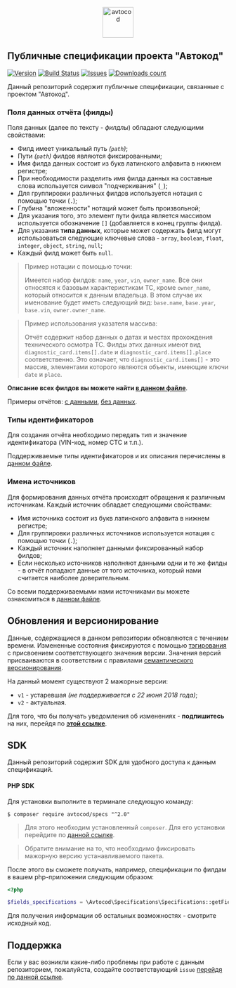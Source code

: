 <p align="center">
  <img alt="avtocod" src="https://avatars1.githubusercontent.com/u/32733112?s=70&v=4" width="70" height="70" />
</p>

## Публичные спецификации проекта "Автокод"

[![Version][badge_version]][link_packagist]
[![Build Status][badge_build_status]][link_build_status]
[![Issues][badge_issues]][link_issues]
[![Downloads count][badge_downloads_count]][link_packagist]

Данный репозиторий содержит публичные спецификации, связанные с проектом "Автокод".

### Поля данных отчёта (филды)

Поля данных (далее по тексту - *филдлы*) обладают следующими свойствами:

- Филд имеет уникальный путь *(`path`)*;
- Пути *(`path`)* филдов являются фиксированными;
- Имя филда данных состоит из букв латинского алфавита в нижнем регистре;
- При необходимости разделить имя филда данных на составные слова используется символ "подчеркивания" (`_`);
- Для группировки различных филдов используется нотация с помощью точки (`.`);
- Глубина "вложенности" нотаций может быть произвольной;
- Для указания того, это элемент пути филда является массивом используется обозначение `[]` (добавляется в конец группы филда).
- Для указания **типа данных**, которые может содержать филд могут использоваться следующие ключевые слова - `array`, `boolean`, `float`, `integer`, `object`, `string`, `null`;
- Каждый филд может быть `null`.

> Пример нотации с помощью точки:
>
> Имеется набор филдов: `name`, `year`, `vin`, `owner_name`. Все они относятся к базовым характеристикам ТС, кроме `owner_name`, который относится к данным владельца. В этом случае их именование будет иметь следующий вид: `base.name`, `base.year`, `base.vin`, `owner.owner_name`.

> Пример использования указателя массива:
>
> Отчёт содержит набор данных о датах и местах прохождения технического осмотра ТС. Филды этих данных имеют вид `diagnostic_card.items[].date` и `diagnostic_card.items[].place` соответственно. Это означает, что `diagnostic_card.items[]` - это массив, элементами которого являются объекты, имеющие ключи `date` и `place`.

**Описание всех филдов вы можете найти [в данном файле](./fields/default/fields_list.json)**.

Примеры отчётов: [с данными](./fields/default/examples/full.json), [без данных](./fields/default/examples/empty.json).

### Типы идентификаторов

Для создания отчёта необходимо передать тип и значение идентификатора (VIN-код, номер СТС и т.п.).

Поддерживаемые типы идентификаторов и их описания перечислены в [данном файле](./identifiers/default/types_list.json).

### Имена источников

Для формирования данных отчёта происходят обращения к различным источникам. Каждый источник обладает следующими свойствами:

- Имя источника состоит из букв латинского алфавита в нижнем регистре;
- Для группировки различных источников используется нотация с помощью точки (`.`);
- Каждый источник наполняет данными фиксированный набор филдов;
- Если несколько источников наполняют данными одни и те же филды - в отчёт попадают данные от того источника, который нами считается наиболее доверительным.

Со всеми поддерживаемыми нами источниками вы можете ознакомиться в [данном файле](./sources/default/sources_list.json).

## Обновления и версионирование

Данные, содержащиеся в данном репозитории обновляются с течением времени. Измененные состояния фиксируются с помощью [тэгирования][git_tagging] с присвоением соответствующего значения версии. Значения версий присваиваются в соответствии с правилами [семантического версионирования][semver].

На данный момент существуют 2 мажорные версии:

- `v1` - устаревшая *(не поддерживается с 22 июня 2018 года)*;
- `v2` - актуальная.

Для того, что бы получать уведомления об изменениях - **подпишитесь** на них, перейдя по **[этой ссылке][watch_repo]**.

## SDK

Данный репозиторий содержит SDK для удобного доступа к данным спецификаций.

#### PHP SDK

Для установки выполните в терминале следующую команду:

```shell
$ composer require avtocod/specs "^2.0"
```

> Для этого необходим установленный `composer`. Для его установки перейдите по [данной ссылке][getcomposer].

> Обратите внимание на то, что необходимо фиксировать мажорную версию устанавливаемого пакета.

После этого вы сможете получать, например, спецификации по филдам в вашем php-приложении следующим образом:

```php
<?php

$fields_specifications = \Avtocod\Specifications\Specifications::getFieldsSpecification();
```

Для получения информации об остальных возможностях - смотрите исходный код.

## Поддержка

Если у вас возникли какие-либо проблемы при работе с данным репозиторием, пожалуйста, создайте соответствующий `issue` [перейдя по данной ссылке][link_create_issue].

[badge_version]:https://img.shields.io/packagist/v/avtocod/specs.svg?style=flat&maxAge=5
[badge_build_status]:https://scrutinizer-ci.com/g/avtocod/specs/badges/build.png?b=master
[badge_downloads_count]:https://img.shields.io/packagist/dt/avtocod/specs.svg?style=flat&maxAge=30
[badge_issues]:https://img.shields.io/github/issues/avtocod/specs.svg?style=flat&maxAge=30
[link_packagist]:https://packagist.org/packages/avtocod/specs
[link_build_status]:https://scrutinizer-ci.com/g/avtocod/specs/build-status/master
[link_issues]:https://github.com/avtocod/specs/issues
[link_create_issue]:https://github.com/avtocod/specs/issues/new
[getcomposer]:https://getcomposer.org/download/
[git_tagging]:https://git-scm.com/book/en/v2/Git-Basics-Tagging
[watch_repo]:https://github.com/avtocod/specs/subscription
[semver]:https://semver.org/lang/ru/
